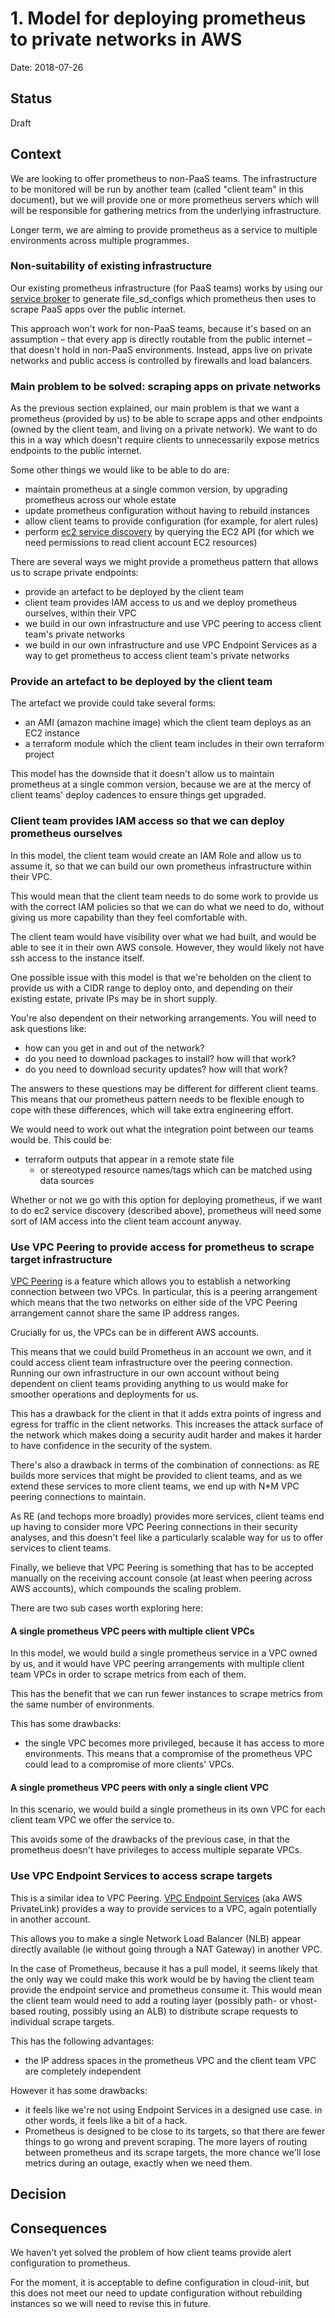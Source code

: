 # 1. Model for deploying prometheus to private networks in AWS

Date: 2018-07-26

## Status

Draft

## Context

We are looking to offer prometheus to non-PaaS teams.  The
infrastructure to be monitored will be run by another team (called
"client team" in this document), but we will provide one or more
prometheus servers which will will be responsible for gathering
metrics from the underlying infrastructure.

Longer term, we are aiming to provide prometheus as a service to
multiple environments across multiple programmes.

### Non-suitability of existing infrastructure

Our existing prometheus infrastructure (for PaaS teams) works by using
our [service broker][] to generate file_sd_configs which prometheus
then uses to scrape PaaS apps over the public internet.

This approach won't work for non-PaaS teams, because it's based on an
assumption – that every app is directly routable from the public
internet – that doesn't hold in non-PaaS environments.  Instead, apps
live on private networks and public access is controlled by firewalls
and load balancers.

[service broker]: https://github.com/alphagov/cf_app_discovery

### Main problem to be solved: scraping apps on private networks

As the previous section explained, our main problem is that we want a
prometheus (provided by us) to be able to scrape apps and other
endpoints (owned by the client team, and living on a private network).
We want to do this in a way which doesn't require clients to
unnecessarily expose metrics endpoints to the public internet.

Some other things we would like to be able to do are:

 - maintain prometheus at a single common version, by upgrading
   prometheus across our whole estate
 - update prometheus configuration without having to rebuild instances
 - allow client teams to provide configuration (for example, for alert
   rules)
 - perform [ec2 service discovery][] by querying the EC2 API (for
   which we need permissions to read client account EC2 resources)
 
There are several ways we might provide a prometheus pattern that
allows us to scrape private endpoints:

 - provide an artefact to be deployed by the client team
 - client team provides IAM access to us and we deploy prometheus
   ourselves, within their VPC
 - we build in our own infrastructure and use VPC peering to access
   client team's private networks
 - we build in our own infrastructure and use VPC Endpoint Services as
   a way to get prometheus to access client team's private networks

[ec2 service discovery]: https://prometheus.io/docs/prometheus/latest/configuration/configuration/#%3Cec2_sd_config%3E

### Provide an artefact to be deployed by the client team

The artefact we provide could take several forms:

 - an AMI (amazon machine image) which the client team deploys as an
   EC2 instance
 - a terraform module which the client team includes in their own
   terraform project

This model has the downside that it doesn't allow us to maintain
prometheus at a single common version, because we are at the mercy of
client teams' deploy cadences to ensure things get upgraded.

### Client team provides IAM access so that we can deploy prometheus ourselves

In this model, the client team would create an IAM Role and allow us
to assume it, so that we can build our own prometheus infrastructure
within their VPC.

This would mean that the client team needs to do some work to provide
us with the correct IAM policies so that we can do what we need to do,
without giving us more capability than they feel comfortable with.

The client team would have visibility over what we had built, and
would be able to see it in their own AWS console.  However, they would
likely not have ssh access to the instance itself.

One possible issue with this model is that we're beholden on the
client to provide us with a CIDR range to deploy onto, and depending
on their existing estate, private IPs may be in short supply.

You're also dependent on their networking arrangements.  You will need
to ask questions like:

 - how can you get in and out of the network?
 - do you need to download packages to install?  how will that work?
 - do you need to download security updates?  how will that work?

The answers to these questions may be different for different client
teams.  This means that our prometheus pattern needs to be flexible
enough to cope with these differences, which will take extra
engineering effort.

We would need to work out what the integration point between our teams
would be.  This could be:

 - terraform outputs that appear in a remote state file
   - or stereotyped resource names/tags which can be matched using
     data sources

Whether or not we go with this option for deploying prometheus, if we
want to do ec2 service discovery (described above), prometheus will
need some sort of IAM access into the client team account anyway.

### Use VPC Peering to provide access for prometheus to scrape target infrastructure

[VPC Peering][] is a feature which allows you to establish a
networking connection between two VPCs.  In particular, this is a
peering arrangement which means that the two networks on either side
of the VPC Peering arrangement cannot share the same IP address
ranges.

Crucially for us, the VPCs can be in different AWS accounts.

This means that we could build Prometheus in an account we own, and it
could access client team infrastructure over the peering connection.
Running our own infrastructure in our own account without being
dependent on client teams providing anything to us would make for
smoother operations and deployments for us.

This has a drawback for the client in that it adds extra points of
ingress and egress for traffic in the client networks.  This increases
the attack surface of the network which makes doing a security audit
harder and makes it harder to have confidence in the security of the
system.

There's also a drawback in terms of the combination of connections: as
RE builds more services that might be provided to client teams, and as
we extend these services to more client teams, we end up with N*M VPC
peering connections to maintain.

As RE (and techops more broadly) provides more services, client teams
end up having to consider more VPC Peering connections in their
security analyses, and this doesn't feel like a particularly scalable
way for us to offer services to client teams.

Finally, we believe that VPC Peering is something that has to be
accepted manually on the receiving account console (at least when
peering across AWS accounts), which compounds the scaling problem.

There are two sub cases worth exploring here:

#### A single prometheus VPC peers with multiple client VPCs

In this model, we would build a single prometheus service in a VPC
owned by us, and it would have VPC peering arrangements with multiple
client team VPCs in order to scrape metrics from each of them.

This has the benefit that we can run fewer instances to scrape metrics
from the same number of environments.

This has some drawbacks:

 - the single VPC becomes more privileged, because it has access to
   more environments.  This means that a compromise of the prometheus
   VPC could lead to a compromise of more clients' VPCs.

#### A single prometheus VPC peers with only a single client VPC

In this scenario, we would build a single prometheus in its own VPC
for each client team VPC we offer the service to.

This avoids some of the drawbacks of the previous case, in that the
prometheus doesn't have privileges to access multiple separate VPCs.

[VPC Peering]: https://docs.aws.amazon.com/AmazonVPC/latest/PeeringGuide/Welcome.html

### Use VPC Endpoint Services to access scrape targets

This is a similar idea to VPC Peering.  [VPC Endpoint Services][] (aka
AWS PrivateLink) provides a way to provide services to a VPC, again
potentially in another account.

This allows you to make a single Network Load Balancer (NLB) appear
directly available (ie without going through a NAT Gateway) in another
VPC.

In the case of Prometheus, because it has a pull model, it seems
likely that the only way we could make this work would be by having
the client team provide the endpoint service and prometheus consume
it.  This would mean the client team would need to add a routing layer
(possibly path- or vhost-based routing, possibly using an ALB) to
distribute scrape requests to individual scrape targets.

This has the following advantages:

 - the IP address spaces in the prometheus VPC and the client team VPC
   are completely independent

However it has some drawbacks:

 - it feels like we're not using Endpoint Services in a designed use
   case. in other words, it feels like a bit of a hack.
 - Prometheus is designed to be close to its targets, so that there
   are fewer things to go wrong and prevent scraping.  The more layers
   of routing between prometheus and its scrape targets, the more
   chance we'll lose metrics during an outage, exactly when we need
   them.

[VPC Endpoint Services]: https://docs.aws.amazon.com/AmazonVPC/latest/UserGuide/endpoint-service.html

## Decision

## Consequences

We haven't yet solved the problem of how client teams provide alert
configuration to prometheus.

For the moment, it is acceptable to define configuration in
cloud-init, but this does not meet our need to update configuration
without rebuilding instances so we will need to revise this in future.
